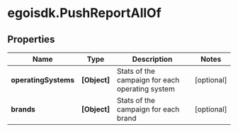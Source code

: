 # egoisdk.PushReportAllOf

## Properties

Name | Type | Description | Notes
------------ | ------------- | ------------- | -------------
**operatingSystems** | **[Object]** | Stats of the campaign for each operating system | [optional] 
**brands** | **[Object]** | Stats of the campaign for each brand | [optional] 


